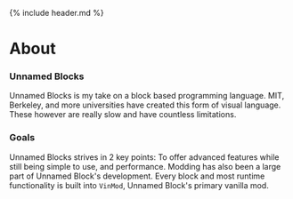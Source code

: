 {% include header.md %}

# About

### Unnamed Blocks
Unnamed Blocks is my take on a block based programming language. MIT, Berkeley, and more universities have created this form of visual language. These however are really slow and have countless limitations.

### Goals
Unnamed Blocks strives in 2 key points: To offer advanced features while still being simple to use, and performance. Modding has also been a large part of Unnamed Block's development. Every block and most runtime functionality is built into `VinMod`, Unnamed Block's primary vanilla mod.
